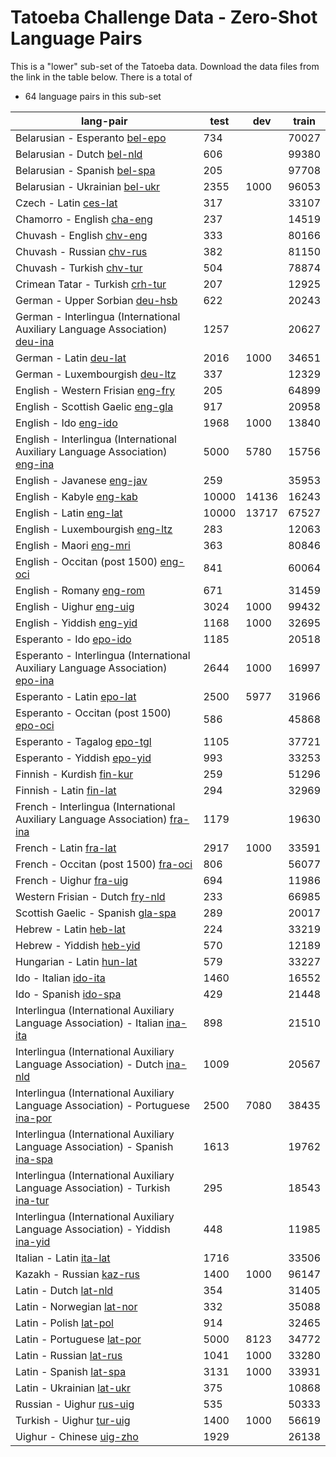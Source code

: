 # Tatoeba Challenge Data - Zero-Shot Language Pairs

This is a "lower" sub-set of the Tatoeba data.
Download the data files from the link in the table below.
There is a total of

* 64  language pairs in this sub-set

| lang-pair |    test    |    dev     |    train   |
|-----------|------------|------------|------------|
|        Belarusian - Esperanto  [bel-epo](https://object.pouta.csc.fi/Tatoeba-Challenge/bel-epo.tar)  |        734 |            |      70027 |
|            Belarusian - Dutch  [bel-nld](https://object.pouta.csc.fi/Tatoeba-Challenge/bel-nld.tar)  |        606 |            |      99380 |
|          Belarusian - Spanish  [bel-spa](https://object.pouta.csc.fi/Tatoeba-Challenge/bel-spa.tar)  |        205 |            |      97708 |
|        Belarusian - Ukrainian  [bel-ukr](https://object.pouta.csc.fi/Tatoeba-Challenge/bel-ukr.tar)  |       2355 |       1000 |      96053 |
|                 Czech - Latin  [ces-lat](https://object.pouta.csc.fi/Tatoeba-Challenge/ces-lat.tar)  |        317 |            |      33107 |
|            Chamorro - English  [cha-eng](https://object.pouta.csc.fi/Tatoeba-Challenge/cha-eng.tar)  |        237 |            |      14519 |
|             Chuvash - English  [chv-eng](https://object.pouta.csc.fi/Tatoeba-Challenge/chv-eng.tar)  |        333 |            |      80166 |
|             Chuvash - Russian  [chv-rus](https://object.pouta.csc.fi/Tatoeba-Challenge/chv-rus.tar)  |        382 |            |      81150 |
|             Chuvash - Turkish  [chv-tur](https://object.pouta.csc.fi/Tatoeba-Challenge/chv-tur.tar)  |        504 |            |      78874 |
|       Crimean Tatar - Turkish  [crh-tur](https://object.pouta.csc.fi/Tatoeba-Challenge/crh-tur.tar)  |        207 |            |      12925 |
|        German - Upper Sorbian  [deu-hsb](https://object.pouta.csc.fi/Tatoeba-Challenge/deu-hsb.tar)  |        622 |            |      20243 |
|  German - Interlingua (International Auxiliary Language Association)  [deu-ina](https://object.pouta.csc.fi/Tatoeba-Challenge/deu-ina.tar)  |       1257 |            |      20627 |
|                German - Latin  [deu-lat](https://object.pouta.csc.fi/Tatoeba-Challenge/deu-lat.tar)  |       2016 |       1000 |      34651 |
|        German - Luxembourgish  [deu-ltz](https://object.pouta.csc.fi/Tatoeba-Challenge/deu-ltz.tar)  |        337 |            |      12329 |
|     English - Western Frisian  [eng-fry](https://object.pouta.csc.fi/Tatoeba-Challenge/eng-fry.tar)  |        205 |            |      64899 |
|     English - Scottish Gaelic  [eng-gla](https://object.pouta.csc.fi/Tatoeba-Challenge/eng-gla.tar)  |        917 |            |      20958 |
|                 English - Ido  [eng-ido](https://object.pouta.csc.fi/Tatoeba-Challenge/eng-ido.tar)  |       1968 |       1000 |      13840 |
|  English - Interlingua (International Auxiliary Language Association)  [eng-ina](https://object.pouta.csc.fi/Tatoeba-Challenge/eng-ina.tar)  |       5000 |       5780 |      15756 |
|            English - Javanese  [eng-jav](https://object.pouta.csc.fi/Tatoeba-Challenge/eng-jav.tar)  |        259 |            |      35953 |
|              English - Kabyle  [eng-kab](https://object.pouta.csc.fi/Tatoeba-Challenge/eng-kab.tar)  |      10000 |      14136 |      16243 |
|               English - Latin  [eng-lat](https://object.pouta.csc.fi/Tatoeba-Challenge/eng-lat.tar)  |      10000 |      13717 |      67527 |
|       English - Luxembourgish  [eng-ltz](https://object.pouta.csc.fi/Tatoeba-Challenge/eng-ltz.tar)  |        283 |            |      12063 |
|               English - Maori  [eng-mri](https://object.pouta.csc.fi/Tatoeba-Challenge/eng-mri.tar)  |        363 |            |      80846 |
|  English - Occitan (post 1500)  [eng-oci](https://object.pouta.csc.fi/Tatoeba-Challenge/eng-oci.tar)  |        841 |            |      60064 |
|              English - Romany  [eng-rom](https://object.pouta.csc.fi/Tatoeba-Challenge/eng-rom.tar)  |        671 |            |      31459 |
|              English - Uighur  [eng-uig](https://object.pouta.csc.fi/Tatoeba-Challenge/eng-uig.tar)  |       3024 |       1000 |      99432 |
|             English - Yiddish  [eng-yid](https://object.pouta.csc.fi/Tatoeba-Challenge/eng-yid.tar)  |       1168 |       1000 |      32695 |
|               Esperanto - Ido  [epo-ido](https://object.pouta.csc.fi/Tatoeba-Challenge/epo-ido.tar)  |       1185 |            |      20518 |
|  Esperanto - Interlingua (International Auxiliary Language Association)  [epo-ina](https://object.pouta.csc.fi/Tatoeba-Challenge/epo-ina.tar)  |       2644 |       1000 |      16997 |
|             Esperanto - Latin  [epo-lat](https://object.pouta.csc.fi/Tatoeba-Challenge/epo-lat.tar)  |       2500 |       5977 |      31966 |
|  Esperanto - Occitan (post 1500)  [epo-oci](https://object.pouta.csc.fi/Tatoeba-Challenge/epo-oci.tar)  |        586 |            |      45868 |
|           Esperanto - Tagalog  [epo-tgl](https://object.pouta.csc.fi/Tatoeba-Challenge/epo-tgl.tar)  |       1105 |            |      37721 |
|           Esperanto - Yiddish  [epo-yid](https://object.pouta.csc.fi/Tatoeba-Challenge/epo-yid.tar)  |        993 |            |      33253 |
|             Finnish - Kurdish  [fin-kur](https://object.pouta.csc.fi/Tatoeba-Challenge/fin-kur.tar)  |        259 |            |      51296 |
|               Finnish - Latin  [fin-lat](https://object.pouta.csc.fi/Tatoeba-Challenge/fin-lat.tar)  |        294 |            |      32969 |
|  French - Interlingua (International Auxiliary Language Association)  [fra-ina](https://object.pouta.csc.fi/Tatoeba-Challenge/fra-ina.tar)  |       1179 |            |      19630 |
|                French - Latin  [fra-lat](https://object.pouta.csc.fi/Tatoeba-Challenge/fra-lat.tar)  |       2917 |       1000 |      33591 |
|  French - Occitan (post 1500)  [fra-oci](https://object.pouta.csc.fi/Tatoeba-Challenge/fra-oci.tar)  |        806 |            |      56077 |
|               French - Uighur  [fra-uig](https://object.pouta.csc.fi/Tatoeba-Challenge/fra-uig.tar)  |        694 |            |      11986 |
|       Western Frisian - Dutch  [fry-nld](https://object.pouta.csc.fi/Tatoeba-Challenge/fry-nld.tar)  |        233 |            |      66985 |
|     Scottish Gaelic - Spanish  [gla-spa](https://object.pouta.csc.fi/Tatoeba-Challenge/gla-spa.tar)  |        289 |            |      20017 |
|                Hebrew - Latin  [heb-lat](https://object.pouta.csc.fi/Tatoeba-Challenge/heb-lat.tar)  |        224 |            |      33219 |
|              Hebrew - Yiddish  [heb-yid](https://object.pouta.csc.fi/Tatoeba-Challenge/heb-yid.tar)  |        570 |            |      12189 |
|             Hungarian - Latin  [hun-lat](https://object.pouta.csc.fi/Tatoeba-Challenge/hun-lat.tar)  |        579 |            |      33227 |
|                 Ido - Italian  [ido-ita](https://object.pouta.csc.fi/Tatoeba-Challenge/ido-ita.tar)  |       1460 |            |      16552 |
|                 Ido - Spanish  [ido-spa](https://object.pouta.csc.fi/Tatoeba-Challenge/ido-spa.tar)  |        429 |            |      21448 |
|  Interlingua (International Auxiliary Language Association) - Italian  [ina-ita](https://object.pouta.csc.fi/Tatoeba-Challenge/ina-ita.tar)  |        898 |            |      21510 |
|  Interlingua (International Auxiliary Language Association) - Dutch  [ina-nld](https://object.pouta.csc.fi/Tatoeba-Challenge/ina-nld.tar)  |       1009 |            |      20567 |
|  Interlingua (International Auxiliary Language Association) - Portuguese  [ina-por](https://object.pouta.csc.fi/Tatoeba-Challenge/ina-por.tar)  |       2500 |       7080 |      38435 |
|  Interlingua (International Auxiliary Language Association) - Spanish  [ina-spa](https://object.pouta.csc.fi/Tatoeba-Challenge/ina-spa.tar)  |       1613 |            |      19762 |
|  Interlingua (International Auxiliary Language Association) - Turkish  [ina-tur](https://object.pouta.csc.fi/Tatoeba-Challenge/ina-tur.tar)  |        295 |            |      18543 |
|  Interlingua (International Auxiliary Language Association) - Yiddish  [ina-yid](https://object.pouta.csc.fi/Tatoeba-Challenge/ina-yid.tar)  |        448 |            |      11985 |
|               Italian - Latin  [ita-lat](https://object.pouta.csc.fi/Tatoeba-Challenge/ita-lat.tar)  |       1716 |            |      33506 |
|              Kazakh - Russian  [kaz-rus](https://object.pouta.csc.fi/Tatoeba-Challenge/kaz-rus.tar)  |       1400 |       1000 |      96147 |
|                 Latin - Dutch  [lat-nld](https://object.pouta.csc.fi/Tatoeba-Challenge/lat-nld.tar)  |        354 |            |      31405 |
|             Latin - Norwegian  [lat-nor](https://object.pouta.csc.fi/Tatoeba-Challenge/lat-nor.tar)  |        332 |            |      35088 |
|                Latin - Polish  [lat-pol](https://object.pouta.csc.fi/Tatoeba-Challenge/lat-pol.tar)  |        914 |            |      32465 |
|            Latin - Portuguese  [lat-por](https://object.pouta.csc.fi/Tatoeba-Challenge/lat-por.tar)  |       5000 |       8123 |      34772 |
|               Latin - Russian  [lat-rus](https://object.pouta.csc.fi/Tatoeba-Challenge/lat-rus.tar)  |       1041 |       1000 |      33280 |
|               Latin - Spanish  [lat-spa](https://object.pouta.csc.fi/Tatoeba-Challenge/lat-spa.tar)  |       3131 |       1000 |      33931 |
|             Latin - Ukrainian  [lat-ukr](https://object.pouta.csc.fi/Tatoeba-Challenge/lat-ukr.tar)  |        375 |            |      10868 |
|              Russian - Uighur  [rus-uig](https://object.pouta.csc.fi/Tatoeba-Challenge/rus-uig.tar)  |        535 |            |      50333 |
|              Turkish - Uighur  [tur-uig](https://object.pouta.csc.fi/Tatoeba-Challenge/tur-uig.tar)  |       1400 |       1000 |      56619 |
|              Uighur - Chinese  [uig-zho](https://object.pouta.csc.fi/Tatoeba-Challenge/uig-zho.tar)  |       1929 |            |      26138 |
